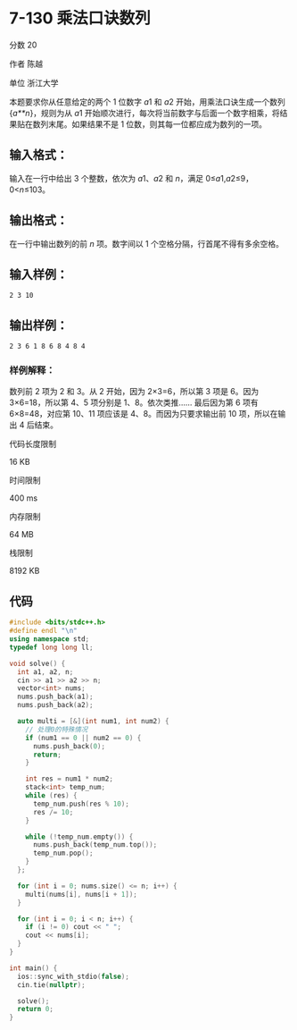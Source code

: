 # **7-130 乘法口诀数列**

分数 20

作者 陈越

单位 浙江大学

本题要求你从任意给定的两个 1 位数字 *a*1 和 *a*2 开始，用乘法口诀生成一个数列 {*a**n*}，规则为从 *a*1 开始顺次进行，每次将当前数字与后面一个数字相乘，将结果贴在数列末尾。如果结果不是 1 位数，则其每一位都应成为数列的一项。

## 输入格式：

输入在一行中给出 3 个整数，依次为 *a*1、*a*2 和 *n*，满足 0≤*a*1,*a*2≤9，0<*n*≤103。

## 输出格式：

在一行中输出数列的前 *n* 项。数字间以 1 个空格分隔，行首尾不得有多余空格。

## 输入样例：

```in
2 3 10
```

## 输出样例：

```out
2 3 6 1 8 6 8 4 8 4
```

### 样例解释：

数列前 2 项为 2 和 3。从 2 开始，因为 2×3=6，所以第 3 项是 6。因为 3×6=18，所以第 4、5 项分别是 1、8。依次类推…… 最后因为第 6 项有 6×8=48，对应第 10、11 项应该是 4、8。而因为只要求输出前 10 项，所以在输出 4 后结束。

代码长度限制

16 KB

时间限制

400 ms

内存限制

64 MB

栈限制

8192 KB

## 代码

```cpp
#include <bits/stdc++.h>
#define endl "\n"
using namespace std;
typedef long long ll;

void solve() {
  int a1, a2, n;
  cin >> a1 >> a2 >> n;
  vector<int> nums;
  nums.push_back(a1);
  nums.push_back(a2);

  auto multi = [&](int num1, int num2) {
    // 处理0的特殊情况
    if (num1 == 0 || num2 == 0) {
      nums.push_back(0);
      return;
    }

    int res = num1 * num2;
    stack<int> temp_num;
    while (res) {
      temp_num.push(res % 10);
      res /= 10;
    }

    while (!temp_num.empty()) {
      nums.push_back(temp_num.top());
      temp_num.pop();
    }
  };

  for (int i = 0; nums.size() <= n; i++) {
    multi(nums[i], nums[i + 1]);
  }

  for (int i = 0; i < n; i++) {
    if (i != 0) cout << " ";
    cout << nums[i];
  }
}

int main() {
  ios::sync_with_stdio(false);
  cin.tie(nullptr);

  solve();
  return 0;
}
```

